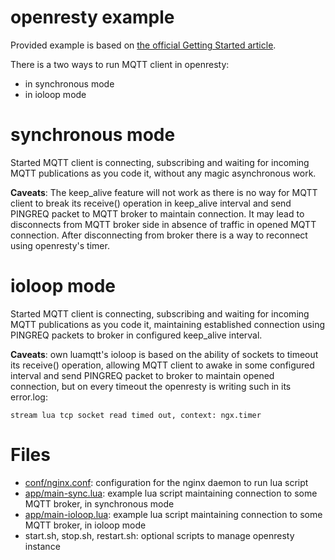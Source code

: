 # openresty example

Provided example is based on [the official Getting Started article](https://openresty.org/en/getting-started.html).

There is a two ways to run MQTT client in openresty:

* in synchronous mode
* in ioloop mode

# synchronous mode

Started MQTT client is connecting, subscribing and waiting for incoming MQTT publications as you code it, without any magic asynchronous work.

**Caveats**: The keep_alive feature will not work as there is no way for MQTT client to break its receive() operation in keep_alive interval and send PINGREQ packet to MQTT broker to maintain connection. It may lead to disconnects from MQTT broker side in absence of traffic in opened MQTT connection. After disconnecting from broker there is a way to reconnect using openresty's timer.

# ioloop mode

Started MQTT client is connecting, subscribing and waiting for incoming MQTT publications as you code it, maintaining established connection using PINGREQ packets to broker in configured keep_alive interval.

**Caveats**: own luamqtt's ioloop is based on the ability of sockets to timeout its receive() operation, allowing MQTT client to awake in some configured interval and send PINGREQ packet to broker to maintain opened connection, but on every timeout the openresty is writing such in its error.log:

    stream lua tcp socket read timed out, context: ngx.timer

# Files

* [conf/nginx.conf](conf/nginx.conf): configuration for the nginx daemon to run lua script
* [app/main-sync.lua](app/main-sync.lua): example lua script maintaining connection to some MQTT broker, in synchronous mode
* [app/main-ioloop.lua](app/main-ioloop.lua): example lua script maintaining connection to some MQTT broker, in ioloop mode
* start.sh, stop.sh, restart.sh: optional scripts to manage openresty instance
